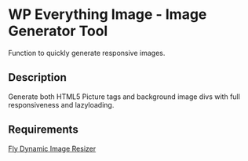 # WP Everything Image - Image Generator Tool
Function to quickly generate responsive images.

## Description
Generate both HTML5 Picture tags and background image divs with full responsiveness and lazyloading.

## Requirements
[Fly Dynamic Image Resizer](https://wordpress.org/plugins/fly-dynamic-image-resizer/)